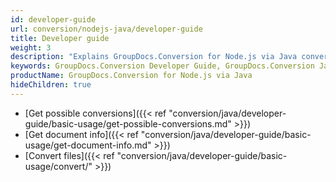 ```yaml
---
id: developer-guide
url: conversion/nodejs-java/developer-guide
title: Developer guide
weight: 3
description: "Explains GroupDocs.Conversion for Node.js via Java converter features and shows how to convert PDF, Word, Excel, PowerPoint documents, PNG, JPG images and other formats inside your Java applications"
keywords: GroupDocs.Conversion Developer Guide, GroupDocs.Conversion Java Developer Guide, Using GroupDocs.Conversion for Node.js via Java, GroupDocs.Conversion for Node.js via Java use cases
productName: GroupDocs.Conversion for Node.js via Java
hideChildren: true
---
```


<!-- TODO -->
<!-- * [Load files]({{< ref "conversion/java/developer-guide/advanced-usage/loading/" >}})-->
* [Get possible conversions]({{< ref "conversion/java/developer-guide/basic-usage/get-possible-conversions.md" >}})
* [Get document info]({{< ref "conversion/java/developer-guide/basic-usage/get-document-info.md" >}})
* [Convert files]({{< ref "conversion/java/developer-guide/basic-usage/convert/" >}})
<!-- * [Listening to conversion process events]({{< ref "conversion/java/developer-guide/advanced-usage/listening.md" >}})
* [Cache results]({{< ref "conversion/java/developer-guide/advanced-usage/caching/" >}}) -->

